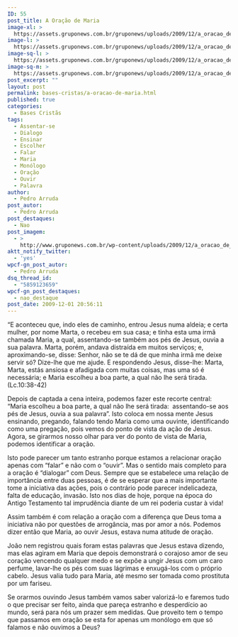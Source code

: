 ```yaml
---
ID: 55
post_title: A Oração de Maria
image-xl: >
  https://assets.gruponews.com.br/gruponews/uploads/2009/12/a_oracao_de_maria.jpg
image-l: >
  https://assets.gruponews.com.br/gruponews/uploads/2009/12/a_oracao_de_maria-960x720.jpg
image-sq-l: >
  https://assets.gruponews.com.br/gruponews/uploads/2009/12/a_oracao_de_maria.jpg
image-sq-m: >
  https://assets.gruponews.com.br/gruponews/uploads/2009/12/a_oracao_de_maria-720x720.jpg
post_excerpt: ""
layout: post
permalink: bases-cristas/a-oracao-de-maria.html
published: true
categories:
  - Bases Cristãs
tags:
  - Assentar-se
  - Dialogo
  - Ensinar
  - Escolher
  - Falar
  - Maria
  - Monólogo
  - Oração
  - Ouvir
  - Palavra
author:
  - Pedro Arruda
post_autor:
  - Pedro Arruda
post_destaques:
  - Nao
post_imagem:
  - >
    http://www.gruponews.com.br/wp-content/uploads/2009/12/a_oracao_de_maria.jpg
aktt_notify_twitter:
  - 'yes'
wpcf-gn_post_autor:
  - Pedro Arruda
dsq_thread_id:
  - "5859123659"
wpcf-gn_post_destaques:
  - nao_destaque
post_date: 2009-12-01 20:56:11
---
```

“E aconteceu que, indo eles de caminho, entrou Jesus numa aldeia; e certa mulher, por nome Marta, o recebeu em sua casa; e tinha esta uma irmã chamada Maria, a qual, assentando-se também aos pés de Jesus, ouvia a sua palavra. Marta, porém, andava distraída em muitos serviços; e, aproximando-se, disse: Senhor, não se te dá de que minha irmã me deixe servir só? Dize-lhe que me ajude. E respondendo Jesus, disse-lhe: Marta, Marta, estás ansiosa e afadigada com muitas coisas, mas uma só é necessária; e Maria escolheu a boa parte, a qual não lhe será tirada. (Lc.10:38-42)

Depois de captada a cena inteira, podemos fazer este recorte central: “Maria escolheu a boa parte, a qual não lhe será tirada:  assentando-se aos pés de Jesus, ouvia a sua palavra”. Isto coloca em nossa mente Jesus ensinando, pregando, falando tendo Maria como uma ouvinte, identificando como uma pregação, pois vemos do ponto de vista da ação de Jesus. Agora, se girarmos nosso olhar para ver do ponto de vista de Maria, podemos identificar a oração.

Isto pode parecer um tanto estranho porque estamos a relacionar oração apenas com “falar” e não com o “ouvir”. Mas o sentido mais completo para a oração é “dialogar” com Deus. Sempre que se estabelece uma relação de importância entre duas pessoas, é de se esperar que a mais importante tome a iniciativa das ações, pois o contrário pode parecer indelicadeza, falta de educação, invasão. Isto nos dias de hoje, porque na época do Antigo Testamento tal imprudência diante de um rei poderia custar à vida!

Assim também é com relação a oração com a diferença que Deus toma a iniciativa não por questões de arrogância, mas por amor a nós. Podemos dizer então que Maria, ao ouvir Jesus, estava numa atitude de oração.

João nem registrou quais foram estas palavras que Jesus estava dizendo, mas elas agiram em Maria que depois demonstrará o corajoso amor de seu coração vencendo qualquer medo e se expõe a ungir Jesus com um caro perfume, lavar-lhe os pés com suas lágrimas e enxugá-los com o próprio cabelo. Jesus valia tudo para Maria, até mesmo ser tomada como prostituta por um fariseu.

Se orarmos ouvindo Jesus também vamos saber valorizá-lo e faremos tudo o que precisar ser feito, ainda que pareça estranho e desperdício ao mundo, será para nós um prazer sem medidas. Que proveito tem o tempo que passamos em oração se esta for apenas um monólogo em que só falamos e não ouvimos a Deus?